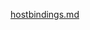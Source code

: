 [hostbindings.md](https://raw.githubusercontent.com/rx-angular/rx-angular/master/libs/state/docs/snippets/hostbindings.md ':include')
